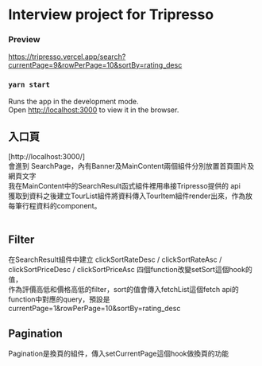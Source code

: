 # Interview project for Tripresso

### Preview
https://tripresso.vercel.app/search?currentPage=9&rowPerPage=10&sortBy=rating_desc

### `yarn start`

Runs the app in the development mode.\
Open [http://localhost:3000](http://localhost:3000) to view it in the browser.

<h2>入口頁</h2>
[http://localhost:3000/] <br/>
會進到 SearchPage，內有Banner及MainContent兩個組件分別放置首頁圖片及網頁文字<br/>
我在MainContent中的SearchResult函式組件裡用串接Tripresso提供的 api <br/>
獲取到資料之後建立TourList組件將資料傳入TourItem組件render出來，作為放每筆行程資料的component。<br/>
<br/>

<h2>Filter</h2>
在SearchResult組件中建立 clickSortRateDesc / clickSortRateAsc /  clickSortPriceDesc / clickSortPriceAsc 四個function改變setSort這個hook的值，<br/>
作為評價高低和價格高低的filter，sort的值會傳入fetchList這個fetch api的function中對應的query，預設是currentPage=1&rowPerPage=10&sortBy=rating_desc

<h2>Pagination</h2>
Pagination是換頁的組件，傳入setCurrentPage這個hook做換頁的功能

